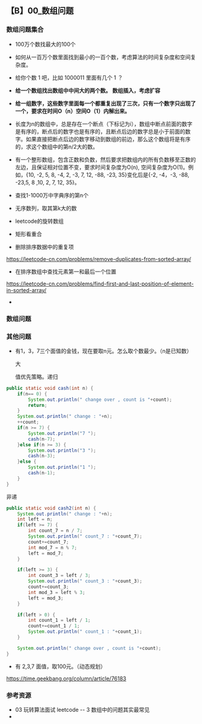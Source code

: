 ## 【B】00_数组问题



###  数组问题集合

- 100万个数找最大的100个
- 如何从一百万个数里面找到最小的一百个数，考虑算法的时间复杂度和空间复杂度。
- 给你个数 1 吧，比如 1000011 里面有几个 1 ？
- **给一个数组找出数组中中间大的两个数。** **数组插入，考虑扩容**
- **给一组数字，这些数字里面每一个都重复出现了三次，只有一个数字只出现了一个，要求在时间O（n）空间O（1）内解出来。**
- 长度为n的数组中，总是存在一个断点（下标记为i），数组中断点前面的数字是有序的，断点后的数字也是有序的，且断点后边的数字总是小于前面的数字。如果直接把断点后边的数字移动到数组的前边，那么这个数组将是有序的，求这个数组中的第n/2大的数。
- 有一个整形数组，包含正数和负数，然后要求把数组内的所有负数移至正数的左边，且保证相对位置不变，要求时间复杂度为O(n), 空间复杂度为O(1)。例如，{10, -2, 5, 8, -4, 2, -3, 7, 12, -88, -23, 35}变化后是{-2, -4，-3, -88, -23,5, 8 ,10, 2, 7, 12, 35}。
- 查找1-1000万中字典序的第n个
- 无序数列，取其第k大的数
- leetcode的旋转数组
- 矩形看重合 

- 删除排序数据中的重复项

 https://leetcode-cn.com/problems/remove-duplicates-from-sorted-array/

- 在排序数组中查找元素第一和最后一个位置

 https://leetcode-cn.com/problems/find-first-and-last-position-of-element-in-sorted-array/

- 



### 数组问题







### 其他问题



- 有1，3，7三个面值的金钱，现在要取n元。怎么取个数最少。（n是已知数）

  大
  
  
  
  值优先策略。递归

```java
public static void cash(int n) {
	if(n== 0) {
		System.out.println(" change over , count is "+count);
		return;
	}
	System.out.println(" change : "+n);
	++count;
	if(n >= 7) {
		System.out.println("7 ");
		cash(n-7);
	}else if(n >= 3) {
		System.out.println("3 ");
		cash(n-3);
	}else {
		System.out.println("1 ");
		cash(n-1);
	}
}
```
非递

```java
public static void cash2(int n) {
	System.out.println(" change : "+n);
	int left = n;
	if(left >= 7) {
		int count_7 = n / 7;
		System.out.println(" count_7 : "+count_7);
		count+=count_7;
		int mod_7 = n % 7;
		left = mod_7;
	}

	if(left >= 3) {
		int count_3 = left / 3;
		System.out.println(" count_3 : "+count_3);
		count+=count_3;
		int mod_3 = left % 3;
		left = mod_3;
	}

	if(left > 0) {
		int count_1 = left / 1;
		count+=count_1 / 1;
		System.out.println(" count_1 : "+count_1);
	}

	System.out.println(" change over , count is "+count);
}
```


- 有 2,3,7 面值，取100元。（动态规划）

https://time.geekbang.org/column/article/76183





### 参考资源

- 03 玩转算法面试 leetcode -- 3 数组中的问题其实最常见
- 